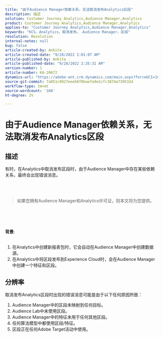 ```yaml
---
title: "由于Audience Manager依赖关系，无法取消发布Analytics区段"
description: 描述
solution: Customer Journey Analytics,Audience Manager,Analytics
product: Customer Journey Analytics,Audience Manager,Analytics
applies-to: "Customer Journey Analytics,Audience Manager,Analytics"
keywords: "KCS，Analytics，取消发布， Audience Manager，区段"
resolution: Resolution
internal-notes: null
bug: false
article-created-by: Ankita .
article-created-date: "9/28/2022 2:01:07 AM"
article-published-by: Ankita .
article-published-date: "9/28/2022 2:35:31 AM"
version-number: 1
article-number: KA-20672
dynamics-url: "https://adobe-ent.crm.dynamics.com/main.aspx?forceUCI=1&pagetype=entityrecord&etn=knowledgearticle&id=1d3e7063-d13e-ed11-9db1-0022480869de"
source-git-commit: 7a051c9927eee56f0baefa9e2cfc3874a739532d
workflow-type: tm+mt
source-wordcount: '168'
ht-degree: 2%

---
```


# 由于Audience Manager依赖关系，无法取消发布Analytics区段

## 描述

有时，在Analytics中取消发布区段时，由于Audience Manager中存在某些依赖关系，最终会出现错误消息。<br><br> <br><br>

> 如果您拥有Audience Manager和Analytics许可证，则本文将为您提供。

<br><br> <br><br><b>背景</b>:<br><br>
1. 在Analytics中创建新报表包时，它会自动在Audience Manager中创建数据源。
2. 在Analytics中将区段发布到Experience Cloud时，会在Audience Manager中创建一个特征和区段。



## 分辨率


取消发布Analytics区段时出现的错误消息可能是由于以下任何原因所致：

1. Audience Manager中的区段未映射到任何目标。
2. Audience Lab中未使用区段。
3. Audience Manager中的特征未用于任何其他区段。
4. 任何算法模型中都使用区段/特征。
5. 区段正在任何Adobe Target活动中使用。

